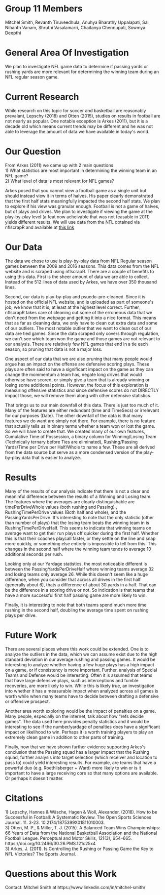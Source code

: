 <h1>Group 11 Members</h1>
Mitchel Smith, Revanth Tiruveedhula, Anuhya Bharathy Uppalapati, Sai Nihanth Vanam, Shruthi Vasalamarri, Chaitanya Chennupati, Sowmya Deepthi

<h1>General Area Of Investigation</h1>
We plan to investigate NFL game data to determine if passing yards or rushing yards are more relevant for determining the winning team during an NFL regular season game.

<h1>Current Research</h1>
While research on this topic for soccer and basketball are reasonably prevalant, Lepschy (2018) and Otten (2015), studies on results in football are not nearly as popular.
One notable exception is Arkes (2011), but it is a decade old which means current trends may be different and 
he was not able to leverage the amount of data we have available in today's world. 

<h1>Our Question</h1>
From Arkes (2011) we came up with 2 main questions</br>
1) What statistics are most important in determining the winning team in an NFL game?</br>
2) What level of data is most relevant for NFL games?

Arkes posed that you cannot view a football game as a single unit but should instead view it in terms of halves. His paper clearly demonstrated that the first half stats meaningfully impacted the second half stats. 
We plan to explore if his view was granular enough. Football is not a game of halves, but of plays and drives. We plan to investigate if viewing the game at the play-by-play 
level (a feat now acheivable that was not feasable in 2011) yields different results. We will use data from the NFL obtained via nflscrapR
and available at [this link](https://www.kaggle.com/maxhorowitz/nflplaybyplay2009to2016)

<h1>Our Data</h1>
The data we chose to use is play-by-play data from NFL Regular season games between the 2009 and 2016 seasons. This data comes from the NFL website and is scraped using nflscrapR. There are a couple of benefits to using this data. First is the sheer amount of data we are able to collect. Instead of the 512 lines of data used by Arkes, we have over 350 thousand lines.

Second, our data is play-by-play and psuedo-pre-cleaned. Since it is hosted on the official NFL website, and is uploaded as part of someone's job, we know that it is, at least at the highest level correct. Further, nflscrapR takes care of cleaning out some of the erroneous data that we don't need from the webpage and getting it into a nice format. This means that as far as cleaning data, we only have to clean out extra data and some of our outliers. The most notable outlier that we want to clean out of our data are tied games. Since the data scraped only covers through regulation, we can't see which team won the game and those games are not relevant to our analysis. There are relatively few NFL games that end in a tie each season, so pruning that data is not a major loss. 

One aspect of our data that we are also pruning that many people would argue has an impact on the offense are defensive scoring plays. These plays are often said to have a significant impact on the game as they can change the mommentum a team has, negate long drives that would otherwise have scored, or simply give a team that is already winning or losing some additional points. However, the focus of this exploration is measuring offensive statistics and since defensive scores do not DIRECTLY impact those, we will remove them along with other defensive statistics. 

That brings us to our main downfall of this data. There is just too much of it. Many of the features are either redundant (time and TimeSecs) or irrelevant for our purposes (Date). The other downfall of the data is that many features we do want are simply not there. For example, there is no feature that actually tells us in binary terms whether a team won or lost the game. So we will have to create that. We created many of our own features, Cumulative Time of Possession, a binary column for Winning/Losing Team (Technically ternary before Ties are eliminated), Rushing/Passing Yards/Time per Drive per Half/Whole to name a few. These are all derived from the data source but serve as a more condensed version of the play-by-play data that is easier to analyze. 

<h1>Results</h1>
Many of the results of our analysis indicate that there is not a clear and meaninful difference between the results of a Winning and Losing team. The features where the averages are clearly distinguishable are timePerDriveWhole values (both rushing and Passing) , RushingTimePerDrive values (Both half and whole), and the PassingYardsPerDrive. It's interesting to note that the only statistic (other than number of plays) that the losing team beats the winning team in is RushingTimePerDriveHalf. This seems to indicate that winning teams on average want to get their run plays off quicker during the first half. Whether this is that their coaches playcall faster, or they settle on the line and snap more quickly, or something else entirely is impossible to tell from this. This changes in the second half where the winning team tends to average 10 additional seconds per rush. 

Looking only at our Yardage statistics, the most noticeable different is between the PassingYardsPerDriveHalf where winning teams average 32 and losing teams only average 26. While this doesn't seem like a huge difference, when you consider that across all drives in the first half (generally about 6), thats a difference of about 30 yards in a half. That can be the difference in a scoring drive or not. So indication is that teams that have a more successful first half passing game are more likely to win.

Finally, it is interesting to note that both teams spend much more time rushing in the second half, doubling the average time spent on rushing plays per drive. 

<h1>Future Work</h1>
There are several places where this work could be extended. One is to analyze the outliers in the data, which we can assume exist due to the high standard deviation in our average rushing and passing games. It would be interesting to analyze whether having a few huge plays has a high impact on a game, or if consistency is more important.
Further, analysis of Special Teams and Defense would be interesting. Often it is assumed that teams that have large defensive plays, such as interceptions and fumble recoveries, are more likely to win. While this is likely true, an investigation into whether it has a measurable impact when analyzed across all games is worth while when many teams have to decide between drafting a defensive or offensive prospect.

Another area worth exploring would be the impact of penalties on a game. Many people, especially on the internet, talk about how "refs decide games". The data used here provides penalty statistics and it would be interesting to see if the number/yardage of penalties does have a significant impact on likelihood to win. Perhaps it is worth training players to play an extremely clean game in addition to other parts of training. 

Finally, now that we have shown further evidence supporting Arkes's conclusion that the Passing squad has a larger impact that the Rushing squad, further analysis into target selection (which receiver and location to pass to) could yield interesting results. For example, are teams that have a powerful duo (e.g. Roethlisberger + Ward) more likely to win or is it important to have a large receiving core so that many options are available. Or perhaps it doesn't matter.

<h1>Citations</h1>
1) Lepschy, Hannes & Wäsche, Hagen & Woll, Alexander. (2018). How to be Successful in Football: A Systematic Review. 
  The Open Sports Sciences Journal. 11. 3-23. 10.2174/1875399X01811010003. </br>
3) Otten, M. P., & Miller, T. J. (2015). A Balanced Team Wins Championships: 66 Years of Data from the National Basketball Association and the National Football League. 
 Perceptual and Motor Skills, 121(3), 654–665. https://doi.org/10.2466/30.26.PMS.121c25x4</br>
3) Arkes, J. (2011). Is Controlling the Rushing or Passing Game the Key to NFL Victories? The Sports Journal. 

<h1>Questions about this Work</h1>
Contact: Mitchel Smith at https://www.linkedin.com/in/mitchel-smith/
